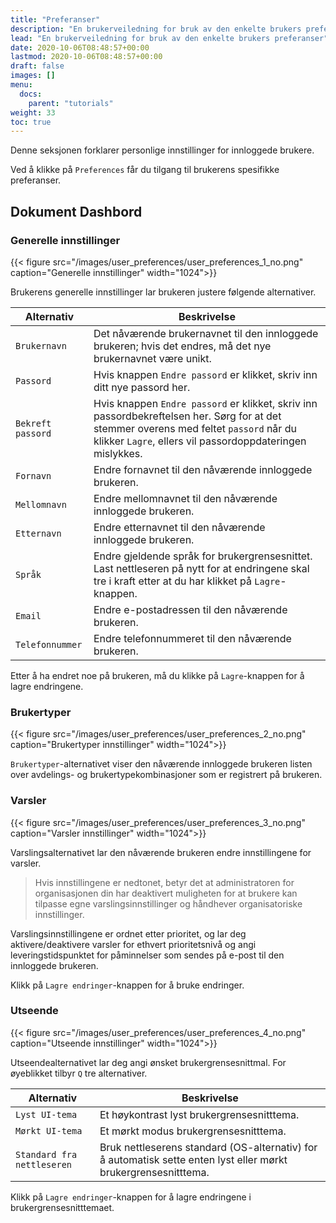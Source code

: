 ```yaml
---
title: "Preferanser"
description: "En brukerveiledning for bruk av den enkelte brukers preferanser"
lead: "En brukerveiledning for bruk av den enkelte brukers preferanser"
date: 2020-10-06T08:48:57+00:00
lastmod: 2020-10-06T08:48:57+00:00
draft: false
images: []
menu:
  docs:
    parent: "tutorials"
weight: 33
toc: true
---
```

Denne seksjonen forklarer personlige innstillinger for innloggede brukere.

Ved å klikke på `Preferences` får du tilgang til brukerens spesifikke preferanser.

## Dokument Dashbord

### Generelle innstillinger

{{< figure src="/images/user_preferences/user_preferences_1_no.png" caption="Generelle innstillinger" width="1024">}}

Brukerens generelle innstillinger lar brukeren justere følgende alternativer.

| Alternativ | Beskrivelse |
| --- | --- |
| `Brukernavn` | Det nåværende brukernavnet til den innloggede brukeren; hvis det endres, må det nye brukernavnet være unikt. |
| `Passord` | Hvis knappen `Endre passord` er klikket, skriv inn ditt nye passord her. |
| `Bekreft passord` | Hvis knappen `Endre passord` er klikket, skriv inn passordbekreftelsen her. Sørg for at det stemmer overens med feltet `passord` når du klikker `Lagre`, ellers vil passordoppdateringen mislykkes. |
| `Fornavn` | Endre fornavnet til den nåværende innloggede brukeren. |
| `Mellomnavn` | Endre mellomnavnet til den nåværende innloggede brukeren. |
| `Etternavn` | Endre etternavnet til den nåværende innloggede brukeren. |
| `Språk` | Endre gjeldende språk for brukergrensesnittet. Last nettleseren på nytt for at endringene skal tre i kraft etter at du har klikket på `Lagre`-knappen. |
| `Email` | Endre e-postadressen til den nåværende brukeren. |
| `Telefonnummer` | Endre telefonnummeret til den nåværende brukeren. |

Etter å ha endret noe på brukeren, må du klikke på `Lagre`-knappen for å lagre endringene.

### Brukertyper

{{< figure src="/images/user_preferences/user_preferences_2_no.png" caption="Brukertyper innstillinger" width="1024">}}

`Brukertyper`-alternativet viser den nåværende innloggede brukeren listen over avdelings- og brukertypekombinasjoner som er registrert på brukeren.

### Varsler

{{< figure src="/images/user_preferences/user_preferences_3_no.png" caption="Varsler innstillinger" width="1024">}}

Varslingsalternativet lar den nåværende brukeren endre innstillingene for varsler.

> Hvis innstillingene er nedtonet, betyr det at administratoren for organisasjonen din har deaktivert muligheten for at brukere kan tilpasse egne varslingsinnstillinger og håndhever organisatoriske innstillinger.

Varslingsinnstillingene er ordnet etter prioritet, og lar deg aktivere/deaktivere varsler for ethvert prioritetsnivå og angi leveringstidspunktet for påminnelser som sendes på e-post til den innloggede brukeren.

Klikk på `Lagre endringer`-knappen for å bruke endringer.

### Utseende

{{< figure src="/images/user_preferences/user_preferences_4_no.png" caption="Utseende innstillinger" width="1024">}}

Utseendealternativet lar deg angi ønsket brukergrensesnittmal. For øyeblikket tilbyr `Q` tre alternativer.

| Alternativ | Beskrivelse |
| --- | --- |
| `Lyst UI-tema` | Et høykontrast lyst brukergrensesnitttema. |
| `Mørkt UI-tema` | Et mørkt modus brukergrensesnitttema. |
| `Standard fra nettleseren` | Bruk nettleserens standard (OS-alternativ) for å automatisk sette enten lyst eller mørkt brukergrensesnitttema. |

Klikk på `Lagre endringer`-knappen for å lagre endringene i brukergrensesnitttemaet.